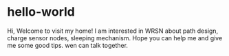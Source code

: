 # hello-world
Hi,
Welcome to visit my home!
I am interested in WRSN about path design, charge sensor nodes, sleeping mechanism.
Hope you can help me and give me some good tips.
wen can talk together.
